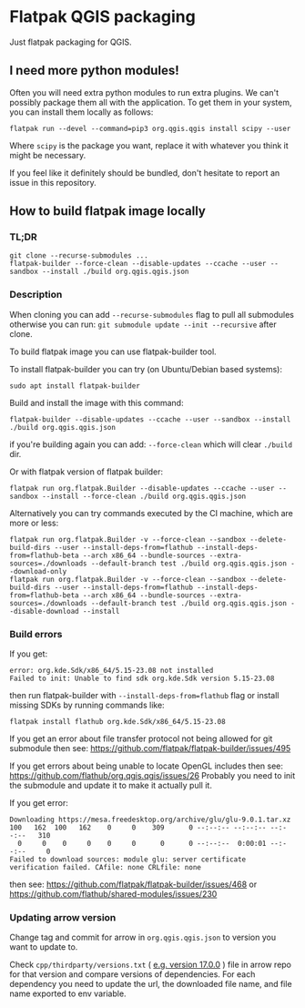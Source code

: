 # Flatpak QGIS packaging

Just flatpak packaging for QGIS.

## I need more python modules!
Often you will need extra python modules to run extra plugins. We can't possibly package them all with
the application. To get them in your system, you can install them locally as follows:

```
flatpak run --devel --command=pip3 org.qgis.qgis install scipy --user
```

Where `scipy` is the package you want, replace it with whatever you think it might be necessary.

If you feel like it definitely should be bundled, don't hesitate to report an issue in this repository.

## How to build flatpak image locally

### TL;DR
```
git clone --recurse-submodules ...
flatpak-builder --force-clean --disable-updates --ccache --user --sandbox --install ./build org.qgis.qgis.json
```

### Description
When cloning you can add `--recurse-submodules` flag to pull all submodules otherwise you can run: `git submodule update --init --recursive` after clone.

To build flatpak image you can use flatpak-builder tool.

To install flatpak-builder you can try (on Ubuntu/Debian based systems):
```
sudo apt install flatpak-builder
```

Build and install the image with this command:
```
flatpak-builder --disable-updates --ccache --user --sandbox --install ./build org.qgis.qgis.json
```
if you're building again you can add: `--force-clean` which will clear `./build` dir.

Or with flatpak version of flatpak builder:
```
flatpak run org.flatpak.Builder --disable-updates --ccache --user --sandbox --install --force-clean ./build org.qgis.qgis.json
```

Alternatively you can try commands executed by the CI machine, which are more or less:
```
flatpak run org.flatpak.Builder -v --force-clean --sandbox --delete-build-dirs --user --install-deps-from=flathub --install-deps-from=flathub-beta --arch x86_64 --bundle-sources --extra-sources=./downloads --default-branch test ./build org.qgis.qgis.json --download-only
flatpak run org.flatpak.Builder -v --force-clean --sandbox --delete-build-dirs --user --install-deps-from=flathub --install-deps-from=flathub-beta --arch x86_64 --bundle-sources --extra-sources=./downloads --default-branch test ./build org.qgis.qgis.json --disable-download --install
```

### Build errors
If you get:
```
error: org.kde.Sdk/x86_64/5.15-23.08 not installed
Failed to init: Unable to find sdk org.kde.Sdk version 5.15-23.08
```
then run flatpak-builder with `--install-deps-from=flathub` flag or install missing SDKs by running commands like:
```
flatpak install flathub org.kde.Sdk/x86_64/5.15-23.08
```

If you get an error about file transfer protocol not being allowed for git submodule then see: https://github.com/flatpak/flatpak-builder/issues/495

If you get errors about being unable to locate OpenGL includes then see: https://github.com/flathub/org.qgis.qgis/issues/26
Probably you need to init the submodule and update it to make it actually pull it.

If you get error:
```
Downloading https://mesa.freedesktop.org/archive/glu/glu-9.0.1.tar.xz
100   162  100   162    0     0    309      0 --:--:-- --:--:-- --:--:--   310
  0     0    0     0    0     0      0      0 --:--:--  0:00:01 --:--:--     0
Failed to download sources: module glu: server certificate verification failed. CAfile: none CRLfile: none
```
then see: https://github.com/flatpak/flatpak-builder/issues/468 or https://github.com/flathub/shared-modules/issues/230

### Updating arrow version
Change tag and commit for arrow in `org.qgis.qgis.json` to version you want to update to.

Check `cpp/thirdparty/versions.txt` ( [e.g. version 17.0.0](https://github.com/apache/arrow/blob/apache-arrow-17.0.0/cpp/thirdparty/versions.txt) ) file in arrow repo for that version and compare versions of dependencies.
For each dependency you need to update the url, the downloaded file name, and file name exported to env variable.
